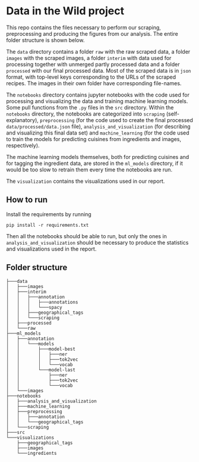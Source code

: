 # Data in the Wild project
This repo contains the files necessary to perform our scraping, preprocessing and producing the figures from our analysis. The entire folder structure is shown below.

The ``data`` directory contains a folder ``raw`` with the raw scraped data, a folder ``images`` with the scraped images, a folder ``interim`` with data used for processing together with unmerged partly processed data and a folder ``processed`` with our final processed data. Most of the scraped data is in ``json`` format, with top-level keys corresponding to the URLs of the scraped recipes. The images in their own folder have corresponding file-names.

The ``notebooks`` directory contains jupyter notebooks with the code used for processing and visualizing the data and training machine learning models. Some pull functions from the ``.py`` files in the ``src`` directory. Within the ``notebooks`` directory, the notebooks are categorized into ``scraping`` (self-explanatory), ``preprocessing`` (for the code used to create the final processed ``data/processed/data.json`` file), ``analysis_and_visualization`` (for describing and visualizing this final data set) and ``machine_learning`` (for the code used to train the models for predicting cuisines from ingredients and images, respectively). 

The machine learning models themselves, both for predicting cuisines and for tagging the ingredient data, are stored in the ``ml_models`` directory, if it would be too slow to retrain them every time the notebooks are run.

The ``visualization`` contains the visualizations used in our report.

## How to run

Install the requirements by running

```
pip install -r requirements.txt
```

Then all the notebooks should be able to run, but only the ones in ``analysis_and_visualization`` should be necessary to produce the statistics and visualizations used in the report.

## Folder structure
```
├───data
│   ├───images
│   ├───interim
│   │   ├───annotation
│   │   │   ├───annotations
│   │   │   └───spacy
│   │   ├───geographical_tags
│   │   └───scraping
│   ├───processed
│   └───raw
├───ml_models
│   ├───annotation
│   │   └───models
│   │       ├───model-best
│   │       │   ├───ner
│   │       │   ├───tok2vec
│   │       │   └───vocab
│   │       └───model-last
│   │           ├───ner
│   │           ├───tok2vec
│   │           └───vocab
│   └───images
├───notebooks
│   ├───analysis_and_visualization
│   ├───machine_learning
│   ├───preprocessing
│   │   ├───annotation
│   │   └───geographical_tags
│   └───scraping
├───src
└───visualizations
    ├───geographical_tags
    ├───images
    └───ingredients
```